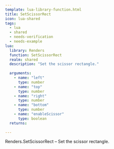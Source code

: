 ```yaml
---
template: lua-library-function.html
title: SetScissorRect
icon: lua-shared
tags:
  - lua
  - shared
  - needs-verification
  - needs-example
lua:
  library: Renders
  function: SetScissorRect
  realm: shared
  description: "Set the scissor rectangle."
  
  arguments:
    - name: "left"
      type: number
    - name: "top"
      type: number
    - name: "right"
      type: number
    - name: "bottom"
      type: number
    - name: "enableScissor"
      type: boolean
  returns:
    
---
```


<div class="lua__search__keywords">
Renders.SetScissorRect &#x2013; Set the scissor rectangle.
</div>
